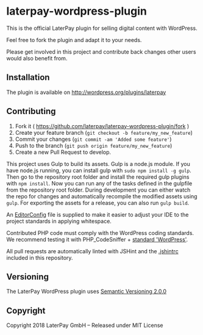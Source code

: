 laterpay-wordpress-plugin
=========================

This is the official LaterPay plugin for selling digital content with WordPress.

Feel free to fork the plugin and adapt it to your needs.

Please get involved in this project and contribute back changes other users would also benefit from.


## Installation

The plugin is available on http://wordpress.org/plugins/laterpay


## Contributing

1. Fork it ( https://github.com/laterpay/laterpay-wordpress-plugin/fork )
2. Create your feature branch (`git checkout -b feature/my_new_feature`)
3. Commit your changes (`git commit -am 'Added some feature'`)
4. Push to the branch (`git push origin feature/my_new_feature`)
5. Create a new Pull Request to develop.

This project uses Gulp to build its assets.
Gulp is a node.js module. If you have node.js running, you can install gulp with ```sudo npm install -g gulp```.
Then go to the repository root folder and install the required gulp plugins with ```npm install```.
Now you can run any of the tasks defined in the gulpfile from the repository root folder.
During development you can either watch the repo for changes and automatically recompile the modified assets using ```gulp```.
For exporting the assets for a release, you can also run ```gulp build```.

An [EditorConfig](http://editorconfig.org) file is supplied to make it easier to adjust your IDE to the project standards in applying whitespace.

Contributed PHP code must comply with the WordPress coding standards.
We recommend testing it with PHP_CodeSniffer + [standard 'WordPress'](https://github.com/WordPress-Coding-Standards/WordPress-Coding-Standards).

All pull requests are automatically linted with JSHint and the [.jshintrc](https://github.com/laterpay/laterpay-wordpress-plugin/blob/master/.jshintrc) included in this repository.


## Versioning

The LaterPay WordPress plugin uses [Semantic Versioning 2.0.0](http://semver.org)


## Copyright

Copyright 2018 LaterPay GmbH – Released under MIT License
